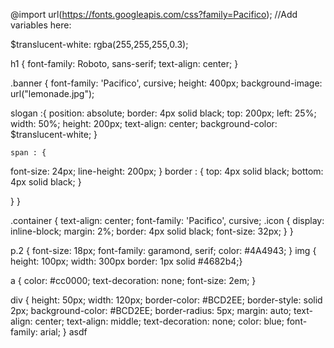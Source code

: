 @import url(https://fonts.googleapis.com/css?family=Pacifico);
//Add variables here:

$translucent-white: 
  rgba(255,255,255,0.3);


h1 {
  font-family: Roboto, sans-serif;
  text-align: center;
}

.banner {
  font-family: 'Pacifico', cursive;
  height: 400px;
  background-image: url("lemonade.jpg");
  
  slogan :{
  position: absolute;
  border: 4px solid black;
  top: 200px;
  left: 25%;
  width: 50%;
  height: 200px;
  text-align: center;
    background-color: $translucent-white;
    }
  
    span : {
  font-size: 24px;
  line-height: 200px;
}
 border : {
    top: 4px solid black;
    bottom: 4px solid black;
} 
  
}
  }


.container {
  text-align: center;
  font-family: 'Pacifico', cursive;
  .icon {
  display: inline-block;
  margin: 2%;
  border: 4px solid black;
  font-size: 32px;
}
}



p.2 {
    font-size: 18px;
    font-family: garamond, serif;
    color: #4A4943;
}
img { height: 100px;
width: 300px
border: 1px solid #4682b4;}

a { color: #cc0000;
  text-decoration: none;
  font-size: 2em;
}

div {
  height: 50px;
  width: 120px;
  border-color: #BCD2EE;
  border-style: solid 2px;
  background-color: #BCD2EE;
  border-radius: 5px;
  margin: auto;
  text-align: center;
  text-align: middle;
  text-decoration: none;
  color: blue;
  font-family: arial;
}
asdf
